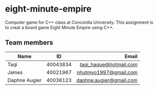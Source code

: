 # eight-minute-empire
Computer game for C++ class at Concordia University. This assignment is to creat a board game Eight Minute Empire using C++.

## Team members
| Name          | ID        | Email  |
| ------------- |:-------------:| -----:|
| Taqi |40043834 | taqi_haque@hotmail.com|
| James | 40021967 | nhutmvo1997@gmail.com  |
| Daphne Augier | 40036123 | daphne.augier@gmail.com |


